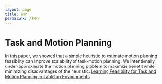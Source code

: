 ```yaml
---
layout: page
title: TMP
permalink: /TMP/
---
```


# Task and Motion Planning

In this paper, we showed that a simple heuristic to estimate motion planning feasibility can improve scalability of task-motion planning. We intentionally under-approximate the motion planning problem to maximize benefit while minimizing disadvantages of the heuristic. [Learning Feasibility for Task and Motion Planning in Tabletop Environments](http://dx.doi.org/10.1109/LRA.2019.2894861)